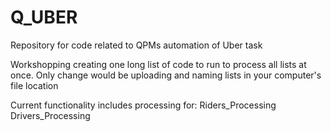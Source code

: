# Q_UBER
Repository for code related to QPMs automation of Uber task

Workshopping creating one long list of code to run to process all lists at once.
Only change would be uploading and naming lists in your computer's file location


Current functionality includes processing for:
  Riders_Processing
  Drivers_Processing 
  
